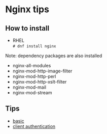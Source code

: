 # Nginx tips

## How to install

- RHEL  
`# dnf install nginx`

Note: dependency packages are also installed  

- nginx-all-modules
- nginx-mod-http-image-filter
- nginx-mod-http-perl
- nginx-mod-http-xslt-filter
- nginx-mod-mail
- nginx-mod-stream

## Tips

- [basic](basic.md)
- [client authentication](client_authentication.md)
